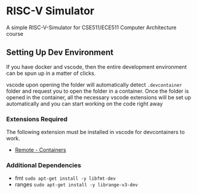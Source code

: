 # RISC-V Simulator

A simple RISC-V-Simulator for CSE511/ECE511 Computer Architecture course


## Setting Up Dev Environment

If you have docker and vscode, then the entire development environment can be spun up in a matter of clicks.

vscode upon opening the folder will automatically detect `.devcontainer` folder and request you to open the folder in a container. Once the folder is opened in the container, all the necessary vscode extensions will be set up automatically and you can start working on the code right away


### Extensions Required

The following extension must be installed in vscode for devcontainers to work.

- [Remote - Containers](https://marketplace.visualstudio.com/items?itemName=ms-vscode-remote.remote-containers)


### Additional Dependencies

- fmt    `sudo apt-get install -y libfmt-dev`
- ranges `sudo apt-get install -y librange-v3-dev`